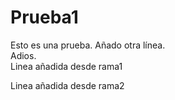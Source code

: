 # Prueba1

Esto es una prueba.
Añado otra línea.
<br>
Adios.
<br>
Linea añadida desde rama1

Linea añadida desde rama2
